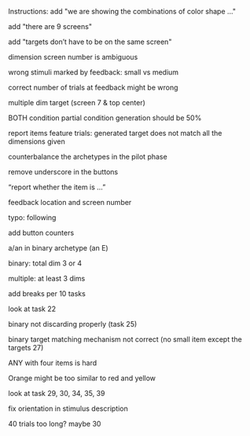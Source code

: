 Instructions: add "we are showing the combinations of color shape …"

add "there are 9 screens"

add "targets don’t have to be on the same screen"

dimension screen number is ambiguous

wrong stimuli marked by feedback: small vs medium

correct number of trials at feedback might be wrong

multiple dim target (screen 7 & top center)

BOTH condition partial condition generation should be 50%

report items feature trials: generated target does not match all the dimensions given

counterbalance the archetypes in the pilot phase

remove underscore in the buttons

“report whether the item is …”

feedback location and screen number

typo: following

add button counters

a/an in binary archetype (an E)

binary: total dim 3 or 4

multiple: at least 3 dims

add breaks per 10 tasks

look at task 22

binary not discarding properly (task 25)

binary target matching mechanism not correct (no small item except the targets 27)

ANY with four items is hard

Orange might be too similar to red and yellow

look at task 29, 30, 34, 35, 39

fix orientation in stimulus description

40 trials too long? maybe 30
